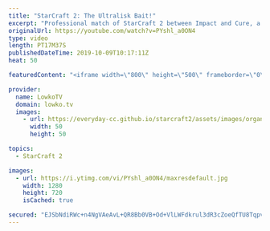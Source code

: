 ```yaml
---
title: "StarCraft 2: The Ultralisk Bait!"
excerpt: "Professional match of StarCraft 2 between Impact and Cure, a Zerg versus Terran with shiny new Ultralisk skins and a very high tempo based playstyle.  Get more videos & support my work: http://www.patreon.com/lowkotv  My second channel: http://lowko.tv/morelowko Lowko Merch: http://lowko.tv/merch  Be"
originalUrl: https://youtube.com/watch?v=PYshl_a0ON4
type: video
length: PT17M37S
publishedDateTime: 2019-10-09T10:17:11Z
heat: 50

featuredContent: "<iframe width=\"800\" height=\"500\" frameborder=\"0\" src=\"https://www.youtube.com/embed/PYshl_a0ON4\" allow=\"accelerometer; autoplay; encrypted-media; gyroscope; picture-in-picture\" allowfullscreen></iframe>"

provider:
  name: LowkoTV
  domain: lowko.tv
  images:
    - url: https://everyday-cc.github.io/starcraft2/assets/images/organizations/lowko.tv-50x50.jpg
      width: 50
      height: 50

topics:
  - StarCraft 2

images:
  - url: https://i.ytimg.com/vi/PYshl_a0ON4/maxresdefault.jpg
    width: 1280
    height: 720
    isCached: true

secured: "EJSbNdiRWc+n4NgVAeAvL+QR8Bb0VB+Od+VlLWFdkrul3dR3cZoeQfTU8TqpvIuYQiKjVpIPf2Ihh2tvb3W/e8kM6sA1qMFxGxiWjvJBe3RR2mJSF8lprrXQJ4lj/z6GG/QdZqFVbV3npnFOpr6zZ7DerRESef1+mWjrNLHqD+dy+Pts0dvgWB8XfGOpcLz04n5lMBB7k6Axh2rV9JAeSAfvTKrRFKyePyOgBvP0/tCdMgcxPJ5vGna/a+U/GyIccI7PbpLa5YTxG7vzHl0UUXafAz8Dr9J3SBDU0qyYI7a94buq8tAPn7rm6+y8VIdSHSA4P1B499ooNdBn3nTgJ9JPVUYMsJB+NU+A8A2gb+tFvJ77U9WmQuJX3OHaBQW9TGKERhf/pyXWmhrTmNFs3ooyfYD4qqStiTUIT/Mz+R1sFNgahg11wLXnYj77DJrX;u4iaTATuKJbxz2luw2G4lA=="
---
```


